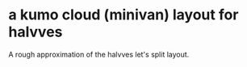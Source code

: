# a kumo cloud (minivan) layout for halvves

A rough approximation of the halvves let's split layout.
